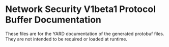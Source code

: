 # Network Security V1beta1 Protocol Buffer Documentation

These files are for the YARD documentation of the generated protobuf files.
They are not intended to be required or loaded at runtime.
